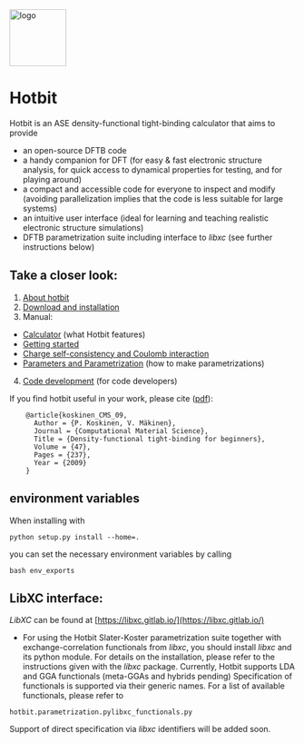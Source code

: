 <img src="https://github.com/pekkosk/hotbit/blob/master/hotbit/doc/hotbit_logo_small.png" alt="logo" width="100">

# Hotbit 
Hotbit is an ASE density-functional tight-binding calculator that aims to provide
* an open-source DFTB code
* a handy companion for DFT (for easy & fast electronic structure analysis, for quick access to dynamical properties for testing, and for playing around)
* a compact and accessible code for everyone to inspect and modify (avoiding parallelization implies that the code is less suitable for large systems)
* an intuitive user interface (ideal for learning and teaching realistic electronic structure simulations)
* DFTB parametrization suite including interface to _libxc_ (see further instructions below)

  
## Take a closer look:

 1. [About hotbit](https://github.com/pekkosk/hotbit/wiki/About-hotbit)
 2. [Download and installation](https://github.com/pekkosk/hotbit/wiki/Download-and-installation)
 3. Manual:
   * [Calculator](https://github.com/pekkosk/hotbit/wiki/Calculator) (what Hotbit features)
   * [Getting started](https://github.com/pekkosk/hotbit/wiki/Getting-started)
   * [Charge self-consistency and Coulomb interaction](https://github.com/pekkosk/hotbit/wiki/Charge-self-consistency-and-Coulomb-interaction)
   * [Parameters and Parametrization](https://github.com/pekkosk/hotbit/wiki/Parameters-and-parametrization) (how to make parametrizations)
 4. [Code development](https://github.com/pekkosk/hotbit/wiki/Code-development) (for code developers)


If you find hotbit useful in your work, please cite ([pdf](http://users.jyu.fi/~pekkosk/resources/pdf/koskinen_CMS_09.pdf)):
```
    @article{koskinen_CMS_09,
      Author = {P. Koskinen, V. Mäkinen},
      Journal = {Computational Material Science},
      Title = {Density-functional tight-binding for beginners},
      Volume = {47},
      Pages = {237},
      Year = {2009}
    }
```

## environment variables
When installing with
```
python setup.py install --home=.
```
you can set the necessary environment variables by calling
```
bash env_exports
```

## LibXC interface:
_LibXC_ can be found at [https://libxc.gitlab.io/](https://libxc.gitlab.io/)
* For using the Hotbit Slater-Koster parametrization suite together with exchange-correlation functionals from _libxc_, you should install _libxc_ and its python module. For details on the installation, please refer to the instructions given with the _libxc_ package.
Currently, Hotbit supports LDA and GGA functionals (meta-GGAs and hybrids pending)
Specification of functionals is supported via their generic names. For a list of available functionals, please refer to
```
hotbit.parametrization.pylibxc_functionals.py
```
Support of direct specification via _libxc_ identifiers will be added soon.
